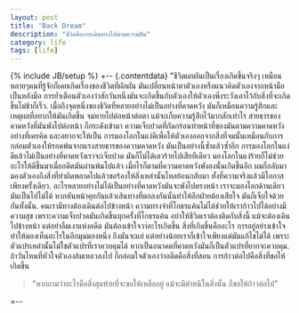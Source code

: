 ```yaml
---
layout: post
title: "Back Dream"
description: "ชีวิตคือการเดินทางไปตามความฝัน"
category: life
tags: [life]
---
```

{% include JB/setup %}
+--	{.contentdata}
"ชีวิตผกผันเป็นเรื่องเกิดขึ้นจริงๆ เหมือนหลายๆคนที่รู้จักก็เคยเกิดเรื่องของชีวิตที่ผักผัน มันเปลี่ยนหน้าตาตัวเองหรือแนวคิดตัวเองจากหน้ามือเป็นหลังมือ การย้ำเตือนตัวเองว่าสักวันหนึ่งมันจะเกิดขึ้นกับตัวเองให้ตัวเองพึ่งระวังเอาไว้กับสิ่งที่จะเกิดขึ้นไม่ช้าก็เร็ว. เมื่อถึงจุดหนึ่งของชีวิตที่หลายอย่างไม่เป็นอย่างที่คาดหวัง มันก็เหมือนความรู้สึกและเหตุผลที่อยากให้มันเกิดขึ้น จมหายไปต่อหน้าต่อตา แม้จะเก็บความรู้สึกไว้มากสักเท่าไร สายธารของคาดหวังที่มันพังไปต่อหน้า ก็กระดังเข้ามา ความเจ็บปวดที่กัดกร่อนทำหน้าที่ของมันตามความคาดหวังอย่างที่เคยคิด และอยากจะให้เป็น การมองโลกในแง่ดีเพื่อให้ตัวเองออกจากสิ่งที่จมนั้นเหมือนกับการกล่อมตัวเองให้รอดพ้นจากแรงสายธารของความคาดหวัง มันเป็นอย่างนี้ซ้ำแล้วซ้ำอีก การมองโลกในแง่ดีแล้วไม่เป็นอย่างที่คาดหวังเราจะเจ็บปวด มันก็ไม่ได้เลวร้ายไปเสียทีเดียว มองโลกในแง่ร้ายก็ไม่ช่วยอะไรให้ดีขึ้นมาเมื่ออดีตมันผ่านพ้นไปแล้ว
เมื่อไรก็ตามที่ความคาดหวังพังลงนั้นเกิดขึ้นอีก ผมก็กลับมามองตัวเองถึงสิ่งที่ทำผิดพลาดไปแล้วขอร้องให้สิ่งเหล่านั้นไหลย้อนกลับมา ทั้งที่ความจริงแล้วมีโอกาสเพียงครั้งเดียว. 
อะไรหลายอย่างไม่ได้เป็นอย่างที่คาดหวังมันจะพังไปตรงหน้า เราจะมองโลกด้านเดียว มันเป็นไปไม่ได้ หากหันหน้าคุยกันแล้วเส้นทางที่ตกลงกันนั้นทำให้อีกฝ่ายต้องเสียใจ มันก็เจ็บใจด้วยกันทั้งนั้น. คนเรามีทางต้องเดินต่อไปข้างหน้า ความทรงจำที่โกธรแค้นไม่ได้ช่วยให้เราก้าวไปได้อย่างมีความสุข เพราะความเจ็บปวดมันเกิดขึ้นทุกครั้งที่โกธรแค้น อย่าให้ชีวิตเราต้องติดกับสิ่งนี้ แม้จะต้องเดินไปข้างหน้า แต่อย่าลืมเงาแห่งอดีต มันต้องเข้าใจวา่อะไรเกิดขึ้น สิ่งที่เกิดขึ้นคืออะไร การอยู่อย่างเข้าใจทำให้มองเห็นอะไรในอีกมุมมองหนึ่ง ถึงมันจะแย่ แต่อย่างน้อยเราก็เข้าใจเพียงแต่มันแก้ไขไม่ได้ เพราะตัวแปรเหล่านั้นไม่ใชตัวแปรที่เราควบคุมได้ หากเป็นอนาคตที่คาดหวังมันก็เป็นตัวแปรที่ยากจะควบคุม.
ถ้าวันไหนที่หัวใจตัวเองล้มเหลวลงไป ก็กล่อมใจตัวเองว่าอดีตคือสิ่งที่สอน การก้าวต่อไปคือสิ่งที่ขอให้เกิดขึ้น 
<blockquote>
"หากถามว่าอะไรคือสิ่งสุดท้ายที่จะขอให้เหลืออยู่ แม้จะมีตำหนิในสิ่งนั้น ก็ขอให้ก้าวต่อไป"
</blockquote>
=--

